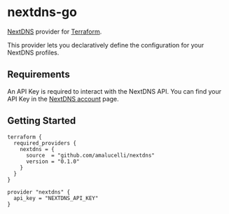 # nextdns-go

[NextDNS](https://nextdns.io/) provider for [Terraform](https://terraform.io).

This provider lets you declaratively define the configuration for your NextDNS profiles.

## Requirements

An API Key is required to interact with the NextDNS API.
You can find your API Key in the [NextDNS account](https://my.nextdns.io/account) page.

## Getting Started

```hcl
terraform {
  required_providers {
    nextdns = {
      source  = "github.com/amalucelli/nextdns"
      version = "0.1.0"
    }
  }
}

provider "nextdns" {
  api_key = "NEXTDNS_API_KEY"
}
```
